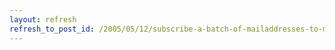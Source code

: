 ```yaml
---
layout: refresh
refresh_to_post_id: /2005/05/12/subscribe-a-batch-of-mailaddresses-to-mlmmj
---
```

